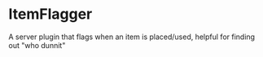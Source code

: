 # ItemFlagger
A server plugin that flags when an item is placed/used, helpful for finding out "who dunnit"
